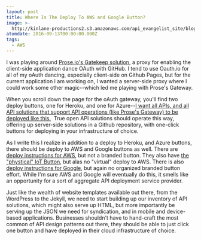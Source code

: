 ```yaml
---
layout: post
title: Where Is The Deploy To AWS and Google Button?
image: >-
  http://kinlane-productions2.s3.amazonaws.com/api_evangelist_site/blog/deploy_buttons_heroku_azure.png
atomdate: 2016-09-13T00:00:00.000Z
tags:
  - AWS
---
```

I was playing around [Prose.io's Gatekeep solution](https://github.com/prose/gatekeeper), a proxy for enabling the client-side application dance OAuth with GitHub. I tend to use Oauth.io for all of my oAuth dancing, especially client-side on Github Pages, but for the current application I am working on, I wanted a server-side proxy where I could work some other magic--which led me playing with Prose's Gateway.

When you scroll down the page for the oAuth gateway, you'll find two deploy buttons, one for Heroku, and one for Azure--[I want all APIs, and all API solutions that support API operations (like Prose's Gateway) to be deployed like this.](http://apievangelist.com/2014/08/23/push-button-api-deployment-with-the-heroku-button/)  True open API solutions should operate this way, offering up server-side solutions in a Github repository, with one-click buttons for deploying in your infrastructure of choice.

As I write this I realize in addition to a deploy to Heroku, and Azure buttons, there should be deploy to AWS and Google buttons as well. There are [deploy instructions for AWS](https://blogs.aws.amazon.com/application-management/post/Tx33XKAKURCCW83/Automatically-Deploy-from-GitHub-Using-AWS-CodeDeploy), but not a branded button. They also have [the "phystical" IoT Button](https://aws.amazon.com/iot/button/), but alas no "virtual" deploy to AWS. There is also [deploy instructions for Google](https://developers.google.com/apps-marketplace/listing), but again no organized branded button effort. While I'm sure AWS and Google will eventually do this, it smells like an opportunity for a sort of aggregate API deployment service provider.

Just like the wealth of website templates available out there, from the WordPress to the Jekyll, we need to start building up our inventory of API solutions, which might also serve up HTML, but more importantly be serving up the JSON we need for syndication, and in mobile and device-based applications. Businesses shouldn't have to hand-craft the most common of API design patterns out there, they should be able to just click one button and have deployed in their cloud infrastructure of choice.
